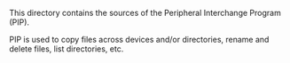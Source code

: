 This directory contains the sources of the Peripheral Interchange Program
(PIP).

PIP is used to copy files across devices and/or directories, rename and
delete files, list directories, etc.


